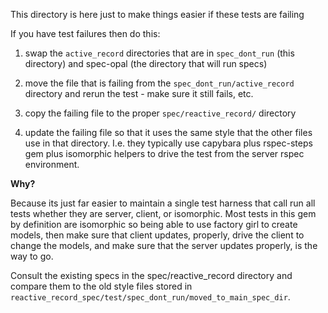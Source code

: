 This directory is here just to make things easier if these tests are failing

If you have test failures then do this:

1) swap the `active_record` directories that are in `spec_dont_run` (this directory)
and spec-opal (the directory that will run specs)

2) move the file that is failing from the `spec_dont_run/active_record` directory and
rerun the test - make sure it still fails, etc.

3) copy the failing file to the proper `spec/reactive_record/` directory

4) update the failing file so that it uses the same style that the other files use in
that directory.  I.e. they typically use capybara plus rspec-steps gem plus isomorphic
helpers to drive the test from the server rspec environment.

**Why?**

Because its just far easier to maintain a single test harness that call run all tests
whether they are server, client, or isomorphic.  Most tests in this gem by definition
are isomorphic so being able to use factory girl to create models, then make sure that
client updates, properly, drive the client to change the models, and make sure that
the server updates properly, is the way to go.

Consult the existing specs in the spec/reactive_record directory and compare them to the
old style files stored in `reactive_record_spec/test/spec_dont_run/moved_to_main_spec_dir`.
